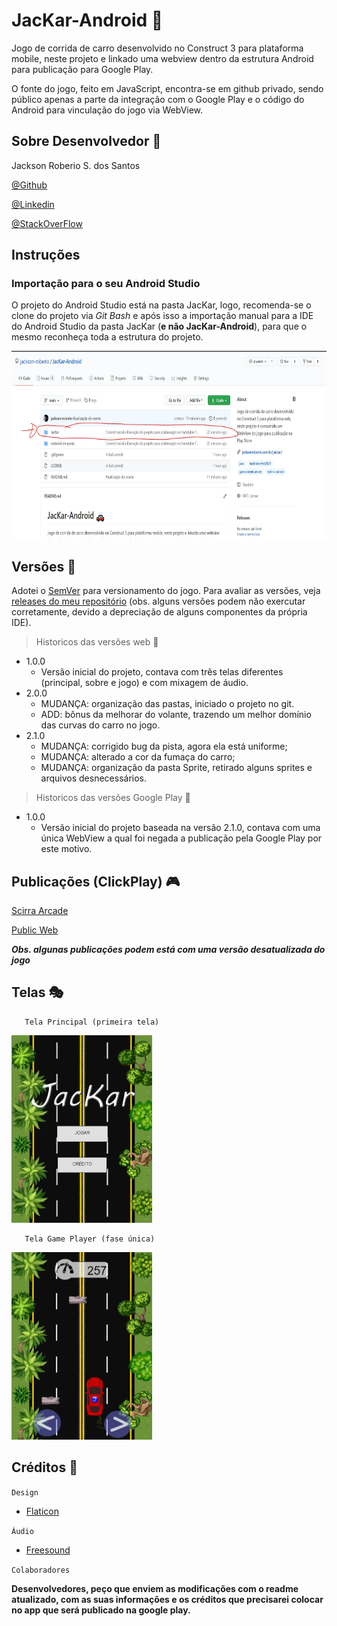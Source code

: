 # JacKar-Android :car:

 Jogo de corrida de carro desenvolvido no Construct 3 para plataforma mobile, neste projeto e linkado uma webview dentro da estrutura Android para publicação para Google Play.
 
 O fonte do jogo, feito em JavaScript, encontra-se em github privado, sendo público apenas a parte da integração com o Google Play e o código do Android para vinculação do jogo via WebView.

## Sobre Desenvolvedor :boy:

Jackson Roberio S. dos Santos 

[@Github](https://github.com/jackson-roberio)

[@Linkedin](https://www.linkedin.com/in/jackson-roberio/)

[@StackOverFlow](https://pt.stackoverflow.com/users/161243/jackson-roberio)


## Instruções

### Importação para o seu Android Studio

O projeto do Android Studio está na pasta JacKar, logo, recomenda-se o clone do projeto via *Git Bash* e após isso a importação manual para a IDE do Android Studio da pasta JacKar (**e não JacKar-Android**), para que o mesmo reconheça toda a estrutura do projeto.

<img src="material-de-apoio/tutorial/local-fonte-android-studio.JPG" height="300" />



## Versões :pencil:

Adotei o [SemVer](https://semver.org/) para versionamento do jogo. Para avaliar as versões, veja [releases do meu repositório](https://github.com/jackson-roberio/JacKar/releases) (obs. alguns versões podem não exercutar corretamente, devido a depreciação de alguns componentes da própria IDE).

> Historicos das versões web :round_pushpin:

* 1.0.0
    * Versão inicial do projeto, contava com três telas diferentes (principal, sobre e jogo) e com mixagem de áudio.
* 2.0.0
    * MUDANÇA: organização das pastas, iniciado o projeto no git.
    * ADD: bônus da melhorar do volante, trazendo um melhor domínio das curvas do carro no jogo.
* 2.1.0
    * MUDANÇA: corrigido bug da pista, agora ela está uniforme;
	* MUDANÇA: alterado a cor da fumaça do carro;
	* MUDANÇA: organização da pasta Sprite, retirado alguns sprites e arquivos desnecessários.

> Historicos das versões Google Play :round_pushpin:

* 1.0.0
    * Versão inicial do projeto baseada na versão 2.1.0, contava com uma única WebView a qual foi negada a publicação pela Google Play por este motivo.


## Publicações (ClickPlay) :video_game:

[Scirra Arcade](https://www.construct.net/en/free-online-games/jackar-12874/play)

[Public Web](https://jacksonroberio.com.br/jackar/)

**_Obs. algunas publicações podem está com uma versão desatualizada do jogo_**


## Telas :performing_arts:

```
   Tela Principal (primeira tela)
```

<img src="material-de-apoio/captura-de-tela/tela_inicial.png" height="300" />

```
   Tela Game Player (fase única)
```

<img src="material-de-apoio/captura-de-tela/tela_jogando.png" height="300" />


## Créditos :checkered_flag:

``` Design ```

* [Flaticon](https://www.flaticon.com)

``` Áudio ```

* [Freesound](https://freesound.org)

``` Colaboradores ```

**Desenvolvedores, peço que enviem as modificações com o readme atualizado, com as suas informações e os créditos que precisarei colocar no app que será publicado na google play.** 

